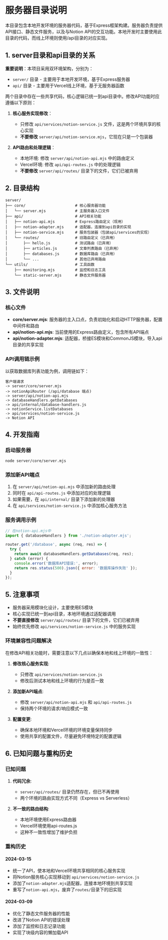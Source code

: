 # 服务器目录说明

本目录包含本地开发环境的服务器代码，基于Express框架构建。服务器负责提供API接口、静态文件服务，以及与Notion API的交互功能。本地开发时主要使用此目录的代码，而线上环境则使用/api目录的对应实现。

## 1. server目录和api目录的关系

**重要说明**：本项目采用双环境架构，分别为：
- `server/` 目录 - 主要用于本地开发环境，基于Express服务器
- `api/` 目录 - 主要用于Vercel线上环境，基于无服务器函数

两个目录中存在一些共享代码，核心逻辑已统一到api目录中。修改API功能时应遵循以下原则：

1. **核心服务实现修改**：
   - 只修改 `api/services/notion-service.js` 文件，这是两个环境共享的核心实现
   - **不要修改** `server/api/notion-service.mjs`，它现在只是一个包装器

2. **API路由和处理逻辑**：
   - 本地环境: 修改 `server/api/notion-api.mjs` 中的路由定义
   - Vercel环境: 修改 `api/api-routes.js` 中的处理逻辑
   - **不要修改** `server/api/routes/` 目录下的文件，它们已被弃用

## 2. 目录结构

```
server/
├── core/                      # 核心服务器功能
│   └── server.mjs             # 主服务器入口文件
├── api/                       # API相关功能
│   ├── notion-api.mjs         # Express路由定义（现用）
│   ├── notion-adapter.mjs     # 适配器，连接到api目录的实现
│   ├── notion-service.mjs     # 服务包装器（包装api/services的实现）
│   └── routes/                # 旧路由定义（已弃用）
│       ├── hello.js           # 测试路由（已弃用）
│       ├── articles.js        # 文章列表路由（已弃用）
│       ├── databases.js       # 数据库路由（已弃用）
│       └── ...                # 其他已弃用路由
└── utils/                     # 工具函数
    ├── monitoring.mjs         # 监控和日志工具
    └── static-server.mjs      # 静态文件服务器
```

## 3. 文件说明

### 核心文件

- **core/server.mjs**: 服务器的主入口点，负责初始化和启动HTTP服务器，配置中间件和路由
- **api/notion-api.mjs**: 当前使用的Express路由定义，包含所有API端点
- **api/notion-adapter.mjs**: 适配器，桥接ES模块和CommonJS模块，导入api目录的共享实现

### API调用链示例

以获取数据库列表功能为例，调用链如下：

```
客户端请求 
-> server/core/server.mjs 
-> notionApiRouter (/api/database 端点) 
-> server/api/notion-api.mjs
-> databaseHandlers.getDatabases 
-> api/internal/database-handlers.js 
-> notionService.listDatabases 
-> api/services/notion-service.js
-> Notion API
```

## 4. 开发指南

### 启动服务器

```bash
node server/core/server.mjs
```

### 添加新API端点

1. 在 `server/api/notion-api.mjs` 中添加新的路由处理
2. 同时在 `api/api-routes.js` 中添加对应的处理逻辑
3. 如果需要，在 `api/internal/` 目录下添加新的处理器
4. 在 `api/services/notion-service.js` 中添加核心服务方法

### 服务调用示例

```javascript
// 在notion-api.mjs中
import { databaseHandlers } from './notion-adapter.mjs';

router.get('/database', async (req, res) => {
  try {
    return await databaseHandlers.getDatabases(req, res);
  } catch (error) {
    console.error('数据库API错误:', error);
    return res.status(500).json({ error: '数据库操作失败' });
  }
});
```

## 5. 注意事项

- 服务器采用模块化设计，主要使用ES模块
- 核心实现已统一到api目录，本地环境通过适配器调用
- **不要直接修改** `server/api/routes/` 目录下的文件，它们已被弃用
- 始终优先修改 `api/services/notion-service.js` 中的服务实现

### 环境兼容性问题解决

在修改API相关功能时，需要注意以下几点以确保本地和线上环境的一致性：

1. **修改核心服务实现**: 
   - 只修改 `api/services/notion-service.js`
   - 修改后测试本地和线上环境的行为是否一致

2. **添加新API端点**: 
   - 修改 `server/api/notion-api.mjs` 和 `api/api-routes.js`
   - 保持两个环境的请求/响应模式一致

3. **配置变更**: 
   - 确保本地环境和Vercel环境的环境变量保持同步
   - 使用共享的配置文件，尽量避免环境特定的配置逻辑

## 6. 已知问题与重构历史

### 已知问题

1. **代码冗余**: 
   - `server/api/routes/` 目录仍然存在，但已不再使用
   - 两个环境的路由实现方式不同（Express vs Serverless）

2. **不一致的路由结构**: 
   - 本地环境使用Express路由器
   - Vercel环境使用api-routes.js
   - 这种不一致性增加了维护负担

### 重构历史

#### 2024-03-15
- 统一了API，使本地和Vercel环境共享相同的核心服务实现
- 将Notion服务核心实现移动到 `api/services/notion-service.js`
- 添加了`notion-adapter.mjs`适配器，连接本地环境到共享实现
- 重写了`notion-api.mjs`，废弃了`routes/`目录下的旧实现

#### 2024-03-09
- 优化了静态文件服务器的性能
- 改进了Notion API的错误处理
- 添加了监控和日志记录功能
- 实现了块级内容的懒加载API 